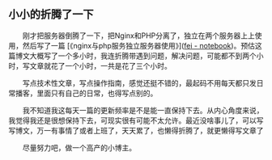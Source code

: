 ## 小小的折腾了一下

&ensp;&ensp;&ensp;&ensp;刚才把服务器倒腾了一下，把Nginx和PHP分离了，独立在两个服务器上上使用，然后写了一篇 [《nginx与php服务独立服务器使用》]([fei - notebook](https://note.liaofei.org/#/server-maintenance/nginx-and-php-separate-server-used))。预估这篇博文大概写了一个多小时，我连折腾带遇到问题，解决问题，可能都不到两个小时，写文章就花了一个小时，一共是花了三个小时。

&ensp;&ensp;&ensp;&ensp;写点技术性文章，写点操作指南，感觉还挺不错的，最起码不用每天都只发日常播客，里面只有自己的日常，也得写点别的。

&ensp;&ensp;&ensp;&ensp;我不知道我这每天一篇的更新频率是不是能一直保持下去。从内心角度来说，我觉得我还是很想保持下去，可现实很有可能不太允许。最近没啥事儿了，可以写写博文，万一有事情了或者上班了，天天累了，也懒得折腾了，就更懒得写文章了

&ensp;&ensp;&ensp;&ensp;尽量努力吧，做一个高产的小博主。

